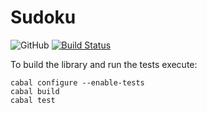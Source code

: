 # Sudoku
![GitHub](https://img.shields.io/github/license/LinuxUser404/haskell-sudoku?style=plastic)
[![Build Status](https://travis-ci.org/LinuxUser404/haskell-sudoku.svg?branch=master)](https://travis-ci.org/LinuxUser404/haskell-sudoku)

To build the library and run the tests execute:

```
cabal configure --enable-tests
cabal build
cabal test
```
